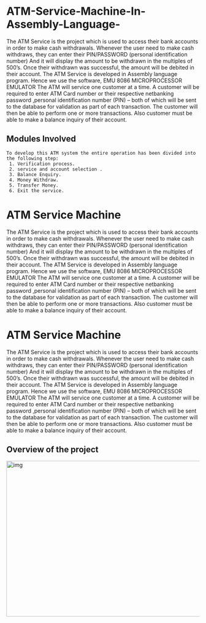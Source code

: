 # ATM-Service-Machine-In-Assembly-Language-

The ATM Service is the project which is used to access their bank accounts in order to make cash withdrawals. Whenever the user need to make cash withdraws, they can enter their PIN/PASSWORD (personal identification number) 
And it will display the amount to be withdrawn in the multiples of 500’s. Once their withdrawn was successful, the amount will be debited in their account.
The ATM Service is developed in Assembly language program. Hence we use the software, EMU 8086 MICROPROCESSOR EMULATOR 
The ATM will service one customer at a time. A customer will be required to enter ATM Card number or their respective netbanking password ,personal identification number (PIN) – both of which will be sent to the database for validation as part of each transaction. The customer will then be able to perform one or more transactions. Also customer must be able to make a balance inquiry of their account.




## Modules Involved

    To develop this ATM system the entire operation has been divided into the following step:
     1. Verification process.
     2. service and account selection .
     3. Balance Enquiry.
     4. Money Withdraw.
     5. Transfer Money.
     6. Exit the service.





# ATM Service Machine
The ATM Service is the project which is used to access their bank accounts in order to make cash withdrawals. Whenever the user need to make cash withdraws, they can enter their PIN/PASSWORD (personal identification number) 
And it will display the amount to be withdrawn in the multiples of 500’s. Once their withdrawn was successful, the amount will be debited in their account.
The ATM Service is developed in Assembly language program. Hence we use the software, EMU 8086 MICROPROCESSOR EMULATOR 
The ATM will service one customer at a time. A customer will be required to enter ATM Card number or their respective netbanking password ,personal identification number (PIN) – both of which will be sent to the database for validation as part of each transaction. The customer will then be able to perform one or more transactions. Also customer must be able to make a balance inquiry of their account.




# ATM Service Machine
The ATM Service is the project which is used to access their bank accounts in order to make cash withdrawals. Whenever the user need to make cash withdraws, they can enter their PIN/PASSWORD (personal identification number) 
And it will display the amount to be withdrawn in the multiples of 500’s. Once their withdrawn was successful, the amount will be debited in their account.
The ATM Service is developed in Assembly language program. Hence we use the software, EMU 8086 MICROPROCESSOR EMULATOR 
The ATM will service one customer at a time. A customer will be required to enter ATM Card number or their respective netbanking password ,personal identification number (PIN) – both of which will be sent to the database for validation as part of each transaction. The customer will then be able to perform one or more transactions. Also customer must be able to make a balance inquiry of their account.




## Overview of the project
<img width="843" height="406" alt="img" src="https://github.com/user-attachments/assets/81f26c72-54d9-4365-8eb3-b3cbd48c6703" />


